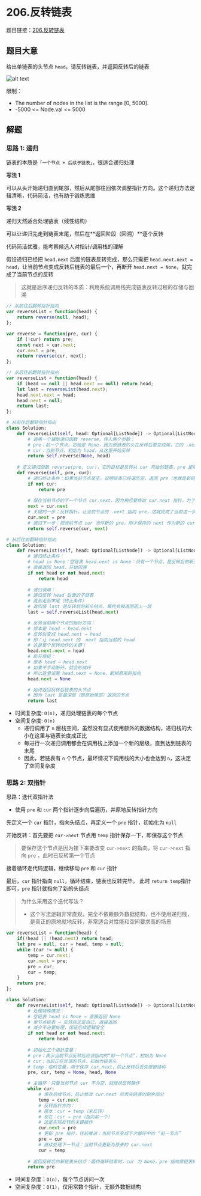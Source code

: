 # 206.反转链表

题目链接：[206.反转链表](https://leetcode.cn/problems/reverse-linked-list/)

## 题目大意

给出单链表的头节点 `head`，请反转链表，并返回反转后的链表

![alt text](https://github.com/donnapersonal/picx-images-hosting/raw/master/image.6bhfmd8wht.webp)

限制：
- The number of nodes in the list is the range [0, 5000].
- -5000 <= Node.val <= 5000

## 解题

### 思路 1: 递归

链表的本质是`「一个节点 + 后续子链表」`，很适合递归处理

**写法 1**

可以从头开始递归直到尾部，然后从尾部往回依次调整指针方向。这个递归方法逻辑清晰，代码简洁，也有助于锻炼思维

**写法 2**

递归天然适合处理链表（线性结构）

可以让递归先走到链表末尾，然后在**返回阶段（回溯）**逐个反转

代码简洁优雅，能考察候选人对指针/调用栈的理解

假设递归已经把 `head.next` 后面的链表反转完成，那么只需把 `head.next.next = head`，让当前节点变成反转后链表的最后一个，再断开 `head.next = None`，就完成了当前节点的反转

> 这就是后序递归反转的本质：利用系统调用栈完成链表反转过程的存储与回溯

```js
// 从前往后翻转指针指向
var reverseList = function(head) {
    return reverse(null, head);
};

var reverse = function(pre, cur) {
    if (!cur) return pre;
    const next = cur.next;
    cur.next = pre;
    return reverse(cur, next);
};

// 从后往前翻转指针指向
var reverseList = function(head) {
    if (head == null || head.next == null) return head;
    let last = reverseList(head.next);
    head.next.next = head;
    head.next = null;
    return last;
};
```
```python
# 从前往后翻转指针指向
class Solution:
    def reverseList(self, head: Optional[ListNode]) -> Optional[ListNode]:
        # 调用一个辅助递归函数 reverse，传入两个参数：
        # pre：前一个节点，初始是 None，因为原链表的头在反转后要变成尾，它的 .next 应该指向 None
        # cur：当前节点，初始为 head，从这里开始反转
        return self.reverse(None, head)
    
    # 定义递归函数 reverse(pre, cur)，它的目标是反转从 cur 开始的链表，pre 是前一个节点，最终会把当前节点的 .next 指向 pre
    def reverse(self, pre, cur):
        # 递归终止条件：如果当前节点是空，说明链表已经遍历完，返回 pre（也就是新链表的头结点）
        if not cur:
            return pre
        
        # 保存当前节点的下一个节点 cur.next，因为稍后要修改 cur.next 指针，为了不丢失链表结构，先保存这个引用
        next = cur.next
        # 关键的一步：反转指针。让当前节点的 .next 指向 pre，这就完成了当前这一步的反转操作
        cur.next = pre
        # 递归下一步：把当前节点 cur 当作新的 pre，刚才保存的 next 作为新的 cur，继续反转下一个节点
        return self.reverse(cur, next)

# 从后往前翻转指针指向
class Solution:
    def reverseList(self, head: Optional[ListNode]) -> Optional[ListNode]:
        # 递归终止条件：
        # head is None：空链表 head.next is None：只有一个节点，是反转后的新头结点
        # 直接返回 head，开始回溯
        if not head or not head.next:
            return head
        
        # 递归调用：
        # 递归反转 head 后面的子链表
        # 直到走到末尾（终止条件）
        # 返回值 last 是反转后的新头结点，最终会被返回回上一层
        last = self.reverseList(head.next)

        # 反转当前两个节点的指针方向：
        # 原本是 head → head.next
        # 反转后变成 head.next → head
        # 即：让 head.next 的 .next 指向当前的 head
        # 这是整个反转动作的关键！
        head.next.next = head
        # 断开原链：
        # 原本 head → head.next
        # 如果不手动断开，就会形成环
        # 所以这里设置 head.next = None，断掉原来的指向
        head.next = None

        # 始终返回反转后链表的头节点
        # 因为 last 是最深层（即原始尾部）返回的节点
        return last
```

- 时间复杂度: `O(n)`，递归处理链表的每个节点
- 空间复杂度: `O(n)`
  - 递归调用了 `n` 层栈空间，虽然没有显式使用额外的数据结构，递归栈的大小在这里与链表长度成正比
  - 每进行一次递归调用都会在调用栈上添加一个新的层级，直到达到链表的末尾
  - 因此，若链表有 `n` 个节点，最坏情况下调用栈的大小也会达到 `n`，这决定了空间复杂度

### 思路 2: 双指针

思路：迭代双指针法
- 使用 `pre` 和 `cur` 两个指针逐步向后遍历，并原地反转指针方向

先定义一个 `cur` 指针，指向头结点，再定义一个 `pre` 指针，初始化为 `null`

开始反转：首先要把 `cur->next` 节点用 `temp` 指针保存一下，即保存这个节点
> 要保存这个节点是因为接下来要改变 `cur->next` 的指向，将 `cur->next` 指向 `pre` ，此时已反转第一个节点

接着循环走代码逻辑，继续移动 `pre` 和 `cur` 指针

最后，`cur` 指针指向 `null`，循环结束，链表也反转完毕。 此时 `return temp`指针即可，`pre` 指针就指向了新的头结点

> 为什么采用这个迭代写法？
> - 这个写法逻辑非常直观，完全不依赖额外数据结构，也不使用递归栈，是真正的原地就地反转，非常适合对性能和空间要求高的场景

```js
var reverseList = function(head) {
    if(!head || !head.next) return head;
    let pre = null, cur = head, temp = null;
    while (cur != null) {
        temp = cur.next;
        cur.next = pre;
        pre = cur;
        cur = temp;
    }
    return pre;
};
```
```python
class Solution:
    def reverseList(self, head: Optional[ListNode]) -> Optional[ListNode]:
        # 处理特殊情况：
        # 空链表 head is None → 直接返回 None
        # 单节点链表 → 反转后还是自己，直接返回
        # 减少不必要处理，保证后续逻辑安全
        if not head or not head.next:
            return head
        
        # 初始化三个指针变量：
        # pre：表示当前节点反转后应该指向的“前一个节点”，初始为 None
        # cur：当前正在处理的节点，初始为链表头
        # temp：临时变量，用于保存 cur.next，防止反转后丢失原链结构
        pre, cur, temp = None, head, None

        # 主循环：只要当前节点 cur 不为空，就继续反转操作
        while cur:
            # 保存后续节点，防止修改 cur.next 后丢失链表的剩余部分
            temp = cur.next
            # 反转指针方向：
            # 原本：cur → temp（未反转）
            # 现在：cur → pre（指向前一个）
            # 这是实现反转的关键操作
            cur.next = pre
            # 更新 pre 指针，往前推进：当前节点变成下次循环中的 “前一节点”
            pre = cur
            # 继续处理下一节点：当前节点更新为原来的 cur.next
            cur = temp
        
        # 返回反转后的新链表头结点：最终循环结束时，cur 为 None，pre 指向原链表的最后一个节点，即新的头结点
        return pre
```

- 时间复杂度：`O(n)`，每个节点访问一次
- 空间复杂度：`O(1)`，仅用常数个指针，无额外数据结构